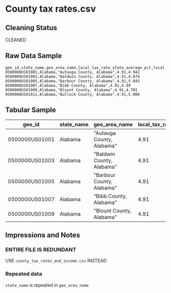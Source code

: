 # County tax rates.csv

## Cleaning Status
CLEANED

## Raw Data Sample

```
geo_id,state_name,geo_area_name,local_tax_rate_state_average_pct,local_tax_rate_pct
0500000US01001,Alabama,"Autauga County, Alabama",4.91,4.942
0500000US01003,Alabama,"Baldwin County, Alabama",4.91,4.674
0500000US01005,Alabama,"Barbour County, Alabama",4.91,5.045
0500000US01007,Alabama,"Bibb County, Alabama",4.91,4.89
0500000US01009,Alabama,"Blount County, Alabama",4.91,4.701
0500000US01011,Alabama,"Bullock County, Alabama",4.91,5.006
```

## Tabular Sample
geo_id | state_name | geo_area_name | local_tax_rate_state_average_pct | local_tax_rate_pct
--- | --- | --- | --- | ---
0500000US01001 | Alabama | "Autauga County, Alabama" | 4.91 | 4.942
0500000US01003 | Alabama | "Baldwin County, Alabama" | 4.91 | 4.674
0500000US01005 | Alabama | "Barbour County, Alabama" | 4.91 | 5.045
0500000US01007 | Alabama | "Bibb County, Alabama" | 4.91 | 4.89
0500000US01009 | Alabama | "Blount County, Alabama" | 4.91 | 4.701

## Impressions and Notes
### ENTIRE FILE IS REDUNDANT
USE `county_tax_rates_and_income.csv` INSTEAD

### Repeated data
`state_name` is repeated in `geo_area_name`
